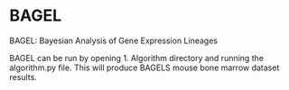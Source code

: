 # BAGEL
BAGEL: Bayesian Analysis of Gene Expression Lineages

BAGEL can be run by opening 1. Algorithm directory and running the algorithm.py file. This will produce BAGELS mouse bone marrow dataset results.

